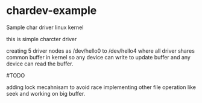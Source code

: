 # chardev-example
Sample char driver linux kernel

this is simple charcter driver

creating 5 driver nodes as /dev/hello0 to /dev/hello4
where all driver shares common buffer in kernel
so any device can write to update buffer
and any device can read the buffer.

#TODO

adding lock mecahnisam to avoid race
implementing other file operation like seek and working on big buffer.
